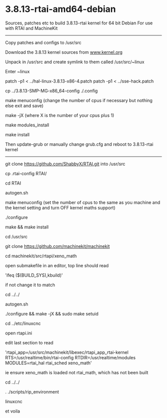 3.8.13-rtai-amd64-debian
========================

Sources, patches etc to build 3.8.13-rtai kernel for 64 bit Debian
For use with RTAI and MachineKit
******************************************************************

Copy patches and configs to /usr/src

Download the 3.8.13 kernel sources from www.kernel.org

Unpack in /usr/src and create symlink to them called /usr/src/~linux

Enter ~linux

patch -p1 < ../hal-linux-3.8.13-x86-4.patch
patch -p1 < ../sse-hack.patch

cp ../3.8.13-SMP-MG-x86_64-config ./.config

make menuconfig   (change the number of cpus if necessary but nothing else exit and save)

make -jX  (where X is the number of your cpus plus 1)

make modules_install

make install

Then update-grub or manually change grub.cfg and reboot to 3.8.13-rtai kernel

**************************************

git clone https://github.com/ShabbyX/RTAI.git into /usr/src

cp .rtai-config RTAI/

cd RTAI

autogen.sh

make menuconfig (set the number of cpus to the same as you machine and the kernel setting and turn OFF kernel maths support)

./configure

make && make install

cd /usr/src

git clone https://github.com/machinekit/machinekit

cd machinekit/src/rtapi/xeno_math

open submakefile in an editor, top line should read

 'ifeq ($(BUILD_SYS),kbuild)'
 
if not change it to match

cd ../../

autogen.sh

./configure && make -jX && sudo make setuid

cd ../etc/linuxcnc

open rtapi.ini

edit last section to read

'rtapi_app=/usr/src/machinekit/libexec/rtapi_app_rtai-kernel
RTS=/usr/realtime/bin/rtai-config
RTDIR=/usr/realtime/modules
MODULES=rtai_hal rtai_sched xeno_math'

ie ensure xeno_math is loaded not rtai_math, which has not been built

cd ../../

. ./scripts/rip_environment

linuxcnc

et voila


